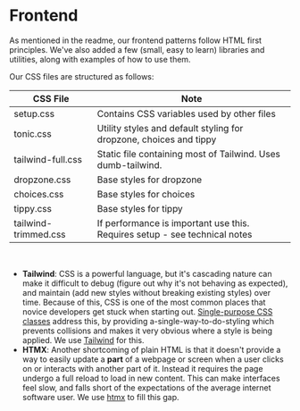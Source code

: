 
# Frontend 

As mentioned in the readme, our frontend patterns follow HTML first principles. We've also added a few (small, easy to learn) libraries and utilities, along with examples of how to use them.

Our CSS files are structured as follows:

| CSS File             | Note |
|----------------------|------|
| setup.css            | Contains CSS variables used by other files  |
| tonic.css            | Utility styles and default styling for dropzone, choices and tippy  |
| tailwind-full.css    | Static file containing most of Tailwind. Uses dumb-tailwind.  |
| dropzone.css         | Base styles for dropzone |
| choices.css          | Base styles for choices  |
| tippy.css            | Base styles for tippy    |
| tailwind-trimmed.css | If performance is important use this. Requires setup - see technical notes  |

<br/>

- **Tailwind**: CSS is a powerful language, but it's cascading nature can make it difficult to debug (figure out why it's not behaving as expected), and maintain (add new styles without breaking existing styles) over time. Because of this, CSS is one of the most common places that novice developers get stuck when starting out. [Single-purpose CSS classes](https://tailwindcss.com/docs/utility-first) address this, by providing a-single-way-to-do-styling which prevents collisions and makes it very obvious where a style is being applied. We use [Tailwind](https://tailwindcss.com/) for this. 
- **HTMX**: Another shortcoming of plain HTML is that it doesn't provide a way to easily update a **part** of a webpage or screen when a user clicks on or interacts with another part of it. Instead it requires the page undergo a full reload to load in new content. This can make interfaces feel slow, and falls short of the expectations of the average internet software user. We use [htmx](https://htmx.org/) to fill this gap.

